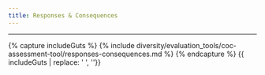 ```yaml
---
title: Responses & Consequences
---
```


<hr>

{% capture includeGuts %}
{% include diversity/evaluation_tools/coc-assessment-tool/responses-consequences.md %}
{% endcapture %}
{{ includeGuts | replace: '    ', ''}}
